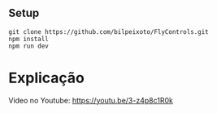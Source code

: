 ## Setup

```
git clone https://github.com/bilpeixoto/FlyControls.git
npm install
npm run dev
```

# Explicação

Video no Youtube: https://youtu.be/3-z4p8c1R0k
